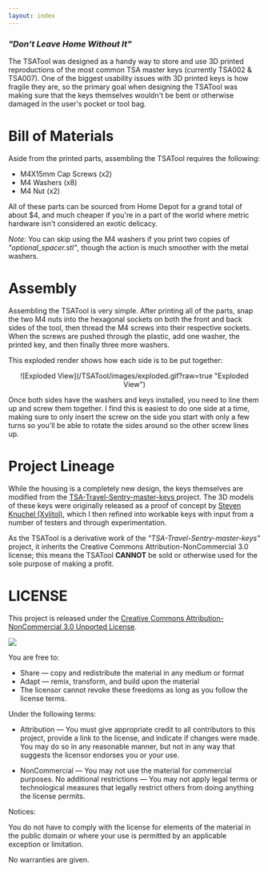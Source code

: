 ```yaml
---
layout: index
---
```


### _"Don't Leave Home Without It"_

The TSATool was designed as a handy way to store and use 3D printed reproductions of the most common TSA master keys
(currently TSA002 & TSA007). One of the biggest usability issues with 3D printed keys is how fragile they are, so the
primary goal when designing the TSATool was making sure that the keys themselves wouldn't be bent or otherwise damaged in
the user's pocket or tool bag.

Bill of Materials
========

Aside from the printed parts, assembling the TSATool requires the following:

* M4X15mm Cap Screws (x2)
* M4 Washers (x8)
* M4 Nut (x2)

All of these parts can be sourced from Home Depot for a grand total of about $4, and much cheaper if you're in a part of
the world where metric hardware isn't considered an exotic delicacy.

_Note:_ You can skip using the M4 washers if you print two copies of *"optional_spacer.stl"*, though the action is much
smoother with the metal washers.

Assembly
========

Assembling the TSATool is very simple. After printing all of the parts, snap the two M4 nuts into the hexagonal sockets on
both the front and back sides of the tool, then thread the M4 screws into their respective sockets. When the screws are
pushed through the plastic, add one washer, the printed key, and then finally three more washers.

This exploded render shows how each side is to be put together:

<p align="center">
![Exploded View](/TSATool/images/exploded.gif?raw=true "Exploded View")
</p>

Once both sides have the washers and keys installed, you need to line them up and screw them together. I find this is
easiest to do one side at a time, making sure to only insert the screw on the side you start with only a few turns so you'll
be able to rotate the sides around so the other screw lines up.

Project Lineage
=========

While the housing is a completely new design, the keys themselves are modified from the [TSA-Travel-Sentry-master-keys
](https://github.com/Xyl2k/TSA-Travel-Sentry-master-keys) project. The 3D models of these keys were originally released as a
proof of concept by [Steven Knuchel (Xylitol)](http://www.xylibox.com/), which I then refined into workable keys with input
from a number of testers and through experimentation.

As the TSATool is a derivative work of the *"TSA-Travel-Sentry-master-keys"* project, it inherits the Creative Commons
Attribution-NonCommercial 3.0 license; this means the TSATool **CANNOT** be sold or otherwise used for the sole purpose of
making a profit.

LICENSE
=========
This project is released under the [Creative Commons Attribution-NonCommercial 3.0 Unported License](https://creativecommons.org/licenses/by-nc/3.0/us/).

![](https://upload.wikimedia.org/wikipedia/commons/9/99/Cc-by-nc_icon.svg)

You are free to:

* Share — copy and redistribute the material in any medium or format
* Adapt — remix, transform, and build upon the material
* The licensor cannot revoke these freedoms as long as you follow the license terms.

Under the following terms:

* Attribution — You must give appropriate credit to all contributors to this project, provide a link to the license, and indicate if changes were made. You may do so in any reasonable manner, but not in any way that suggests the licensor endorses you or your use.

* NonCommercial — You may not use the material for commercial purposes.
No additional restrictions — You may not apply legal terms or technological measures that legally restrict others from doing anything the license permits.

Notices:

You do not have to comply with the license for elements of the material in the public domain or where your use is permitted by an applicable exception or limitation.

No warranties are given.
